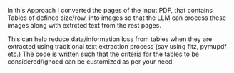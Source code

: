 In this Approach I converted the pages of the input PDF, that contains Tables of defined size/row, into images so that the LLM can process these images along with extrcted text from the rest pages. 

This can help reduce data/information loss from tables when they are extracted using traditional text extraction process (say using fitz, pymupdf etc.)
The code is written such that the criteria for the tables to be considered/ignoed can be customized as per your need. 
